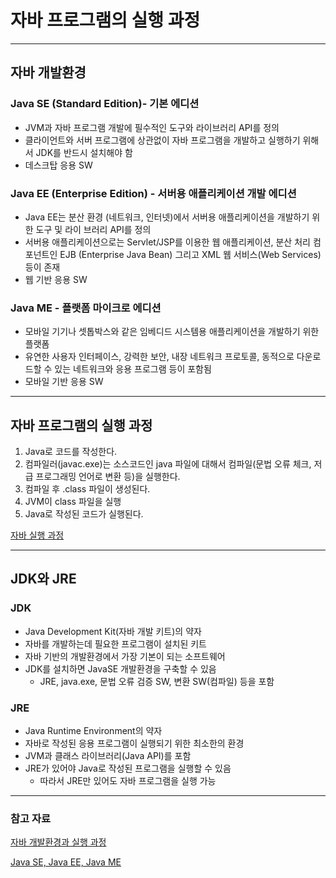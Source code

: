 # 자바 프로그램의 실행 과정

---

## 자바 개발환경

### Java SE (Standard Edition)- 기본 에디션
    
* JVM과 자바 프로그램 개발에 필수적인 도구와 라이브러리 API를 정의
* 클라이언트와 서버 프로그램에 상관없이 자바 프로그램을 개발하고 실행하기 위해서 JDK를 반드시 설치해야 함
* 데스크탑 응용 SW
    
### Java EE (Enterprise Edition) - 서버용 애플리케이션 개발 에디션
    
* Java EE는 분산 환경 (네트워크, 인터넷)에서 서버용 애플리케이션을 개발하기 위한 도구 및 라이 브러리 API를 정의
* 서버용 애플리케이션으로는 Servlet/JSP를 이용한 웹 애플리케이션, 분산 처리 컴포넌트인 EJB (Enterprise Java Bean) 그리고 XML 웹 서비스(Web Services) 등이 존재
* 웹 기반 응용 SW

### Java ME - 플랫폼 마이크로 에디션

* 모바일 기기나 셋톱박스와 같은 임베디드 시스템용 애플리케이션을 개발하기 위한 플랫폼
* 유연한 사용자 인터페이스, 강력한 보안, 내장 네트워크 프로토콜, 동적으로 다운로드할 수 있는 네트워크와 응용 프로그램 등이 포함됨
* 모바일 기반 응용 SW

---

## 자바 프로그램의 실행 과정

1. Java로 코드를 작성한다.
2. 컴파일러(javac.exe)는 소스코드인 java 파일에 대해서 컴파일(문법 오류 체크, 저급 프로그래밍 언어로 변환 등)을 실행한다.
3. 컴파일 후 .class 파일이 생성된다.
4. JVM이 class 파일을 실행
5. Java로 작성된 코드가 실행된다.

[자바 실행 과정](https://img1.daumcdn.net/thumb/R1280x0/?scode=mtistory2&fname=https%3A%2F%2Fblog.kakaocdn.net%2Fdn%2FdefQwA%2FbtshA0o2Pvm%2FeKvluJjLUgzjXZvnuVkeS0%2Fimg.webp)

---

## JDK와 JRE

### JDK

* Java Development Kit(자바 개발 키트)의 약자
* 자바를 개발하는데 필요한 프로그램이 설치된 키트
* 자바 기반의 개발환경에서 가장 기본이 되는 소프트웨어
* JDK를 설치하면 JavaSE 개발환경을 구축할 수 있음
    * JRE, java.exe, 문법 오류 검증 SW, 변환 SW(컴파일) 등을 포함 

### JRE

* Java Runtime Environment의 약자
* 자바로 작성된 응용 프로그램이 실행되기 위한 최소한의 환경
* JVM과 클래스 라이브러리(Java API)를 포함
* JRE가 있어야 Java로 작성된 프로그램을 실행할 수 있음
    * 따라서 JRE만 있어도 자바 프로그램을 실행 가능

---

### 참고 자료

[자바 개발환경과 실행 과정](https://icea.tistory.com/50)

[Java SE, Java EE, Java ME](https://velog.io/@kkj53051000/JAVA-Java-SE-Java-EE-Java-ME-%EC%B0%A8%EC%9D%B4%EC%A0%90%EC%9D%84-%EC%95%8C%EC%95%84%EB%B3%B4%EC%9E%90)